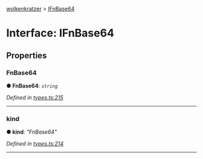 [wolkenkratzer](../README.md) > [IFnBase64](../interfaces/ifnbase64.md)



# Interface: IFnBase64


## Properties
<a id="fnbase64"></a>

###  FnBase64

**●  FnBase64**:  *`string`* 

*Defined in [types.ts:215](https://github.com/arminhammer/wolkenkratzer/blob/1983ee3/src/types.ts#L215)*





___

<a id="kind"></a>

###  kind

**●  kind**:  *"FnBase64"* 

*Defined in [types.ts:214](https://github.com/arminhammer/wolkenkratzer/blob/1983ee3/src/types.ts#L214)*





___



